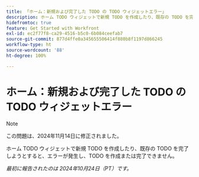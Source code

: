 ```yaml
---
title: 「ホーム：新規および完了した TODO の TODO ウィジェットエラー」
description: ホーム TODO ウィジェットで新規 TODO を作成したり、既存の TODO を完了しようとすると、エラーが発生し、TODO を作成または完了できません。
hidefromtoc: true
feature: Get Started with Workfront
exl-id: ec2f77f8-ca29-4516-b5c0-6b084ceefab7
source-git-commit: 877d4ffe0a345655506414f880b8f1197d866245
workflow-type: ht
source-wordcount: '88'
ht-degree: 100%

---
```


# ホーム：新規および完了した TODO の TODO ウィジェットエラー

>[!NOTE]
>
>この問題は、2024年11月14日に修正されました。

ホーム TODO ウィジェットで新規 TODO を作成したり、既存の TODO を完了しようとすると、エラーが発生し、TODO を作成または完了できません。

_最初に報告されたのは 2024年10月24日（PT）です。_
